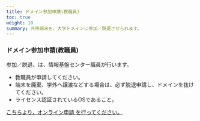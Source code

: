 ```yaml
---
title: ドメイン参加申請(教職員)
toc: true
weight: 10
summary: 共用端末を、大学ドメインに参加／脱退させられます。
---
```

### ドメイン参加申請(教職員) 

参加／脱退、は、情報基盤センター職員が行います。 

- 教職員が申請してください。 
- 端末を廃棄、学外へ譲渡などする場合は、必ず脱退申請し、ドメインを抜けてください。 
- ライセンス認証されているOSであること。

[こちらより，オンライン申請 を行ってください。](https://forms.office.com/r/VjCL3S9Rum)
 
